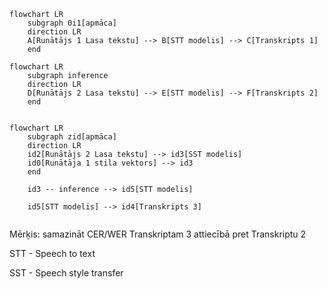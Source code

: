 ```mermaid
flowchart LR
    subgraph 0i1[apmāca]
    direction LR
    A[Runātājs 1 Lasa tekstu] --> B[STT modelis] --> C[Transkripts 1]
    end
```
```mermaid
flowchart LR
    subgraph inference
    direction LR
    D[Runātājs 2 Lasa tekstu] --> E[STT modelis] --> F[Transkripts 2]
    end
    
```
```mermaid
flowchart LR
    subgraph zid[apmāca]
    direction LR
    id2[Runātājs 2 Lasa tekstu] --> id3[SST modelis]
    id0[Runātāja 1 stila vektors] --> id3
    end
    
    id3 -- inference --> id5[STT modelis] 
    
    id5[STT modelis] --> id4[Transkripts 3]
    
```
Mērķis: samazināt CER/WER Transkriptam 3 attiecībā pret Transkriptu 2

STT - Speech to text

SST - Speech style transfer